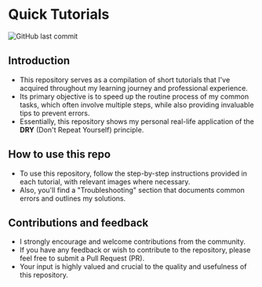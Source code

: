 # Quick Tutorials

![GitHub last commit](https://img.shields.io/github/last-commit/longnca/Quick-Tutorials)

## Introduction

- This repository serves as a compilation of short tutorials that I've acquired throughout my learning journey and professional experience.
- Its primary objective is to speed up the routine process of my common tasks, which often involve multiple steps, while also providing invaluable tips to prevent errors.
- Essentially, this repository shows my personal real-life application of the **DRY** (Don't Repeat Yourself) principle.

## How to use this repo

- To use this repository, follow the step-by-step instructions provided in each tutorial, with relevant images where necessary.
- Also, you'll find a "Troubleshooting" section that documents common errors and outlines my solutions.

## Contributions and feedback

- I strongly encourage and welcome contributions from the community.
- If you have any feedback or wish to contribute to the repository, please feel free to submit a Pull Request (PR).
- Your input is highly valued and crucial to the quality and usefulness of this repository.
